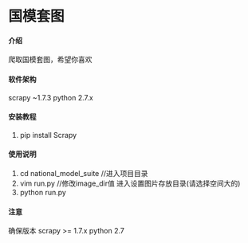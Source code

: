 # 国模套图

#### 介绍
爬取国模套图，希望你喜欢

#### 软件架构
scrapy ~1.7.3
python 2.7.x


#### 安装教程

1. pip install Scrapy

#### 使用说明

1. cd national_model_suite  //进入项目目录 
2. vim run.py //修改image_dir值 进入设置图片存放目录(请选择空间大的)
3. python run.py


#### 注意
确保版本 
scrapy >= 1.7.x
python 2.7